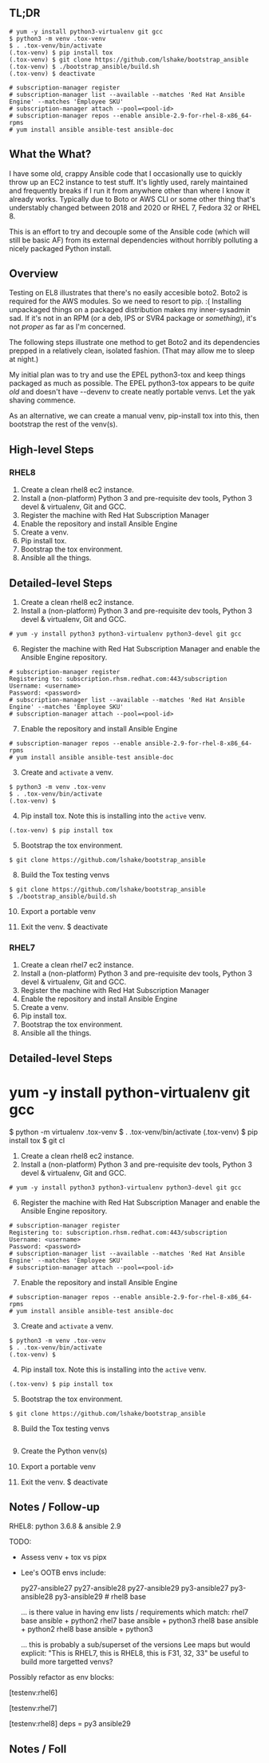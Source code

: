 ## TL;DR
```
# yum -y install python3-virtualenv git gcc
$ python3 -m venv .tox-venv
$ . .tox-venv/bin/activate
(.tox-venv) $ pip install tox
(.tox-venv) $ git clone https://github.com/lshake/bootstrap_ansible
(.tox-venv) $ ./bootstrap_ansible/build.sh
(.tox-venv) $ deactivate

# subscription-manager register
# subscription-manager list --available --matches 'Red Hat Ansible Engine' --matches 'Employee SKU'
# subscription-manager attach --pool=<pool-id>
# subscription-manager repos --enable ansible-2.9-for-rhel-8-x86_64-rpms
# yum install ansible ansible-test ansible-doc
```

## What the What?
I have some old, crappy Ansible code that I occasionally use to quickly throw up an EC2 instance to test stuff. It's lightly used, rarely maintained and frequently breaks if I run it from anywhere other than where I know it already works. Typically due to Boto or AWS CLI or some other thing that's understably changed between 2018 and 2020 or RHEL 7, Fedora 32 or RHEL 8.

This is an effort to try and decouple some of the Ansible code (which will still be basic AF) from its external dependencies without horribly polluting a nicely packaged Python install. 

## Overview
Testing on EL8 illustrates that there's no easily accesible boto2. Boto2 is required for the AWS modules. So we need to resort to pip. :( Installing unpackaged things on a packaged distribution makes my inner-sysadmin sad. <dawson boohoo face> If it's not in an RPM (or a deb, IPS or SVR4 package or _something_), it's not *proper* as far as I'm concerned.

The following steps illustrate one method to get Boto2 and its dependencies prepped in a relatively clean, isolated fashion. (That may allow me to sleep at night.)

My initial plan was to try and use the EPEL python3-tox and keep things packaged as much as possible. The EPEL python3-tox appears to be _quite old_ and doesn't have --devenv to create neatly portable venvs. Let the yak shaving commence.

As an alternative, we can create a manual venv, pip-install tox into this, then bootstrap the rest of the venv(s).

## High-level Steps
### RHEL8
1. Create a clean rhel8 ec2 instance.
2. Install a (non-platform) Python 3 and pre-requisite dev tools, Python 3 devel & virtualenv, Git and GCC.
3. Register the machine with Red Hat Subscription Manager
7. Enable the repository and install Ansible Engine
5. Create a venv.
6. Pip install tox.
7. Bootstrap the tox environment.
99. Ansible all the things.

## Detailed-level Steps
1. Create a clean rhel8 ec2 instance.
2. Install a (non-platform) Python 3 and pre-requisite dev tools, Python 3 devel & virtualenv, Git and GCC.
```
# yum -y install python3 python3-virtualenv python3-devel git gcc
```
6. Register the machine with Red Hat Subscription Manager and enable the Ansible Engine repository.
```
# subscription-manager register
Registering to: subscription.rhsm.redhat.com:443/subscription
Username: <username>
Password: <password>
# subscription-manager list --available --matches 'Red Hat Ansible Engine' --matches 'Employee SKU'
# subscription-manager attach --pool=<pool-id>
```
7. Enable the repository and install Ansible Engine
```
# subscription-manager repos --enable ansible-2.9-for-rhel-8-x86_64-rpms
# yum install ansible ansible-test ansible-doc
```
3. Create and `activate` a venv.
```
$ python3 -m venv .tox-venv
$ . .tox-venv/bin/activate
(.tox-venv) $ 
```
4. Pip install tox. Note this is installing into the `active` venv.
```
(.tox-venv) $ pip install tox
```
5. Bootstrap the tox environment.
```
$ git clone https://github.com/lshake/bootstrap_ansible
```
8. Build the Tox testing venvs
```
$ git clone https://github.com/lshake/bootstrap_ansible
$ ./bootstrap_ansible/build.sh
```


10. Export a portable venv



99. Exit the venv.
$ deactivate


### RHEL7 
1. Create a clean rhel7 ec2 instance.
2. Install a (non-platform) Python 3 and pre-requisite dev tools, Python 3 devel & virtualenv, Git and GCC.
3. Register the machine with Red Hat Subscription Manager
7. Enable the repository and install Ansible Engine
5. Create a venv.
6. Pip install tox.
7. Bootstrap the tox environment.
99. Ansible all the things.

## Detailed-level Steps

# yum -y install python-virtualenv git gcc
$ python -m virtualenv .tox-venv
$ . .tox-venv/bin/activate
(.tox-venv) $ pip install tox
$ git cl




1. Create a clean rhel8 ec2 instance.
2. Install a (non-platform) Python 3 and pre-requisite dev tools, Python 3 devel & virtualenv, Git and GCC.
```
# yum -y install python3 python3-virtualenv python3-devel git gcc
```
6. Register the machine with Red Hat Subscription Manager and enable the Ansible Engine repository.
```
# subscription-manager register
Registering to: subscription.rhsm.redhat.com:443/subscription
Username: <username>
Password: <password>
# subscription-manager list --available --matches 'Red Hat Ansible Engine' --matches 'Employee SKU'
# subscription-manager attach --pool=<pool-id>
```
7. Enable the repository and install Ansible Engine
```
# subscription-manager repos --enable ansible-2.9-for-rhel-8-x86_64-rpms
# yum install ansible ansible-test ansible-doc
```
3. Create and `activate` a venv.
```
$ python3 -m venv .tox-venv
$ . .tox-venv/bin/activate
(.tox-venv) $ 
```
4. Pip install tox. Note this is installing into the `active` venv.
```
(.tox-venv) $ pip install tox
```
5. Bootstrap the tox environment.
```
$ git clone https://github.com/lshake/bootstrap_ansible
```
8. Build the Tox testing venvs
```
```

9. Create the Python venv(s)

10. Export a portable venv



99. Exit the venv.
$ deactivate


## Notes / Follow-up
RHEL8: python 3.6.8 & ansible 2.9


TODO:

- Assess venv + tox vs pipx
- Lee's OOTB envs include:

  py27-ansible27
  py27-ansible28
  py27-ansible29
  py3-ansible27
  py3-ansible28
  py3-ansible29 # rhel8 base

  ... is there value in having env lists / requirements which match:
  rhel7 base ansible + python2
  rhel7 base ansible + python3
  rhel8 base ansible + python2
  rhel8 base ansible + python3

  ... this is probably a sub/superset of the versions Lee maps but would explicit: "This is RHEL7, this is RHEL8, this is F31, 32, 33" be useful to build more targetted venvs?

Possibly refactor as env blocks:

[testenv:rhel6]

[testenv:rhel7]

[testenv:rhel8]
deps =
  py3
  ansible29

## Notes / Foll

